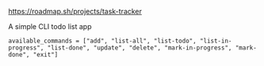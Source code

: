 https://roadmap.sh/projects/task-tracker

A simple CLI todo list app

` available_commands = ["add", "list-all", "list-todo", "list-in-progress", "list-done", "update", "delete", "mark-in-progress", "mark-done", "exit"] `

